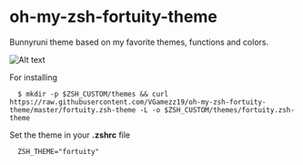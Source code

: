 # oh-my-zsh-fortuity-theme

Bunnyruni theme based on my favorite themes, functions and colors.

![Alt text](themeshow.gif)

For installing

```
  $ mkdir -p $ZSH_CUSTOM/themes && curl https://raw.githubusercontent.com/VGamezz19/oh-my-zsh-fortuity-theme/master/fortuity.zsh-theme -L -o $ZSH_CUSTOM/themes/fortuity.zsh-theme
```

Set the theme in your **.zshrc** file 

```
  ZSH_THEME="fortuity"
```